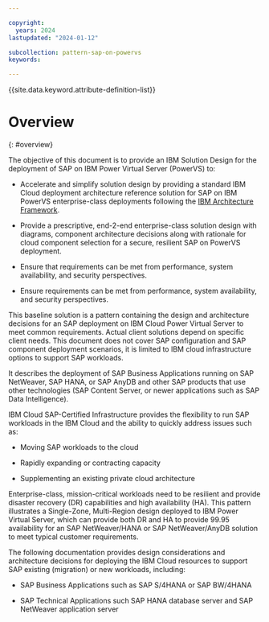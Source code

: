 ```yaml
---

copyright:
  years: 2024
lastupdated: "2024-01-12"

subcollection: pattern-sap-on-powervs
keywords:

---
```


{{site.data.keyword.attribute-definition-list}}

# Overview
{: #overview}

The objective of this document is to provide an IBM Solution Design
for the deployment of SAP on IBM Power Virtual Server (PowerVS) to:

- Accelerate and simplify solution design by providing a standard IBM Cloud deployment architecture reference solution for SAP on IBM PowerVS enterprise-class deployments following the [IBM Architecture Framework](/docs/architecture-framework?topic=architecture-framework-intro).

- Provide a prescriptive, end-2-end enterprise-class solution design with diagrams, component architecture decisions along with rationale for cloud component selection for a secure, resilient SAP on PowerVS deployment.

- Ensure that requirements can be met from performance, system availability, and security perspectives.

- Ensure requirements can be met from performance, system availability, and security perspectives.

This baseline solution is a pattern containing the design and architecture decisions for an SAP deployment on IBM Cloud Power Virtual Server to meet common requirements. Actual client solutions depend on specific client needs. This document does not cover SAP configuration and SAP component deployment scenarios, it is limited to IBM cloud infrastructure options to support SAP workloads.

It describes the deployment of SAP Business Applications running on SAP NetWeaver, SAP HANA, or SAP AnyDB and other SAP products that use other technologies (SAP Content Server, or newer applications such as SAP Data Intelligence).

IBM Cloud SAP-Certified Infrastructure provides the flexibility to run SAP workloads in the IBM Cloud and the ability to quickly address issues such as:

- Moving SAP workloads to the cloud

- Rapidly expanding or contracting capacity

- Supplementing an existing private cloud architecture

Enterprise-class, mission-critical workloads need to be resilient and provide disaster recovery (DR) capabilities and high availability (HA). This pattern illustrates a Single-Zone, Multi-Region design deployed to IBM Power Virtual Server, which can provide both DR and HA to provide 99.95 availability for an SAP NetWeaver/HANA or SAP NetWeaver/AnyDB solution to meet typical customer requirements.

The following documentation provides design considerations and architecture decisions for deploying the IBM Cloud resources to support SAP existing (migration) or new workloads, including:

- SAP Business Applications such as SAP S/4HANA or SAP BW/4HANA

- SAP Technical Applications such SAP HANA database server and SAP NetWeaver application server
